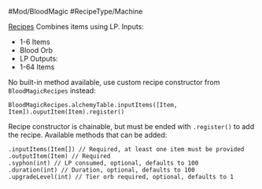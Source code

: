 #Mod/BloodMagic #RecipeType/Machine

<ins>Recipes</ins>
Combines items using LP.
Inputs:
- 1-6 Items
- Blood Orb
- LP
Outputs:
- 1-64 Items

No built-in method available, use custom recipe constructor from `BloodMagicRecipes` instead:
```
BloodMagicRecipes.alchemyTable.inputItems([Item, Item]).ouputItem(Item).register()
```
Recipe constructor is chainable, but must be ended with `.register()` to add the recipe. Available methods that can be added:
```
.inputItems(Item[]) // Required, at least one item must be provided
.outputItem(Item) // Required
.syphon(int) // LP consumed, optional, defaults to 100
.duration(int) // Duration, optional, defaults to 100
.upgradeLevel(int) // Tier orb required, optional, defaults to 1
```
